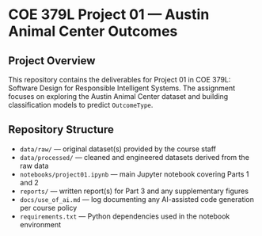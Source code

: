 # COE 379L Project 01 — Austin Animal Center Outcomes

## Project Overview

This repository contains the deliverables for Project 01 in COE 379L: Software Design for Responsible Intelligent Systems. The assignment focuses on exploring the Austin Animal Center dataset and building classification models to predict `OutcomeType`.

## Repository Structure

- `data/raw/` — original dataset(s) provided by the course staff
- `data/processed/` — cleaned and engineered datasets derived from the raw data
- `notebooks/project01.ipynb` — main Jupyter notebook covering Parts 1 and 2
- `reports/` — written report(s) for Part 3 and any supplementary figures
- `docs/use_of_ai.md` — log documenting any AI-assisted code generation per course policy
- `requirements.txt` — Python dependencies used in the notebook environment
